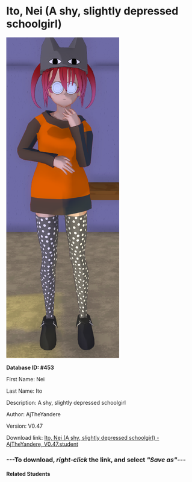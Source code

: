 # Ito, Nei (A shy, slightly depressed schoolgirl)

<img src="Files/Ito, Nei (A shy, slightly depressed schoolgirl).png" title="Ito, Nei (A shy, slightly depressed schoolgirl) - AjTheYandere, V0.47">

**Database ID: #453**

First Name: Nei

Last Name: Ito

Description: A shy, slightly depressed schoolgirl

Author: AjTheYandere

Version: V0.47

Download link: <a href="https://raw.githubusercontent.com/Arbiter1223/Daigaku-Gurashi-Custom-Students/master/Students/Files/Ito%2C%20Nei%20(A%20shy%2C%20slightly%20depressed%20schoolgirl)%20-%20AjTheYandere%2C%20V0.47.student">Ito, Nei (A shy, slightly depressed schoolgirl) - AjTheYandere, V0.47.student</a>

### ---**To download, _right-click_ the link, and select _"Save as"_**---

#### Related Students

